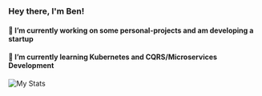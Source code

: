 ### Hey there, I'm Ben!
#### 🔭 I’m currently working on some personal-projects and am developing a startup
#### 🌱 I’m currently learning Kubernetes and CQRS/Microservices Development

![My Stats](https://github-readme-stats.vercel.app/api?username=BenNeighbour&count_private=true)
